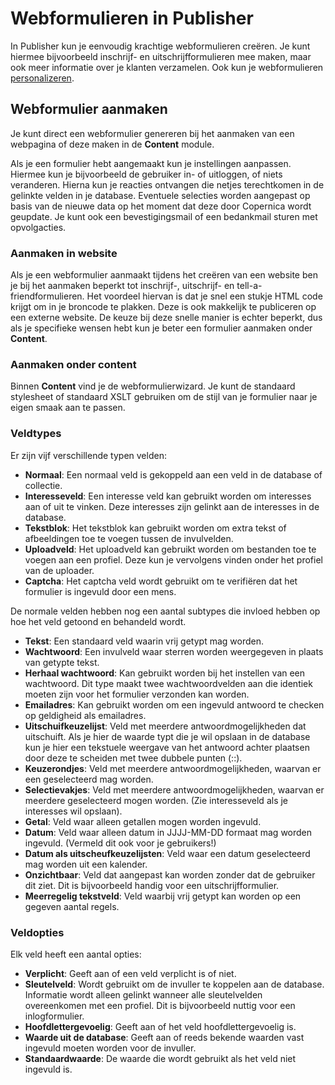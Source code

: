 # Webformulieren in Publisher

In Publisher kun je eenvoudig krachtige webformulieren creëren. Je kunt
hiermee bijvoorbeeld inschrijf- en uitschrijfformulieren mee maken, maar ook
meer informatie over je klanten verzamelen. Ook kun je webformulieren
[personalizeren](./personalization).

## Webformulier aanmaken

Je kunt direct een webformulier genereren bij het aanmaken van een webpagina
of deze maken in de **Content** module.

Als je een formulier hebt aangemaakt kun je instellingen aanpassen. Hiermee
kun je bijvoorbeeld de gebruiker in- of uitloggen, of niets veranderen. Hierna
kun je reacties ontvangen die netjes terechtkomen in de gelinkte velden in
je database. Eventuele selecties worden aangepast op basis van de nieuwe
data op het moment dat deze door Copernica wordt geupdate. Je kunt ook een
bevestigingsmail of een bedankmail sturen met opvolgacties.

### Aanmaken in website

Als je een webformulier aanmaakt tijdens het creëren van een website ben
je bij het aanmaken beperkt tot inschrijf-, uitschrijf- en tell-a-friendformulieren.
Het voordeel hiervan is dat je snel een stukje HTML code krijgt om in je
broncode te plakken. Deze is ook makkelijk te publiceren op een externe
website. De keuze bij deze snelle manier is echter beperkt, dus als je
specifieke wensen hebt kun je beter een formulier aanmaken onder **Content**.

### Aanmaken onder content

Binnen **Content** vind je de webformulierwizard. Je kunt de standaard
stylesheet of standaard XSLT gebruiken om de stijl van je formulier
naar je eigen smaak aan te passen.

### Veldtypes

Er zijn vijf verschillende typen velden:

* **Normaal**: Een normaal veld is gekoppeld aan een veld in de database of
collectie.
* **Interesseveld**: Een interesse veld kan gebruikt worden om interesses
aan of uit te vinken. Deze interesses zijn gelinkt aan de interesses in de
database.
* **Tekstblok**: Het tekstblok kan gebruikt worden om extra tekst of afbeeldingen
toe te voegen tussen de invulvelden.
* **Uploadveld**: Het uploadveld kan gebruikt worden om bestanden toe te voegen
aan een profiel. Deze kun je vervolgens vinden onder het profiel van de uploader.
* **Captcha**: Het captcha veld wordt gebruikt om te verifiëren dat het formulier
is ingevuld door een mens.

De normale velden hebben nog een aantal subtypes die invloed hebben
op hoe het veld getoond en behandeld wordt.

* **Tekst**: Een standaard veld waarin vrij getypt mag worden.
* **Wachtwoord**: Een invulveld waar sterren worden weergegeven in plaats
van getypte tekst.
* **Herhaal wachtwoord**: Kan gebruikt worden bij het instellen van een wachtwoord.
Dit type maakt twee wachtwoordvelden aan die identiek moeten zijn voor het
formulier verzonden kan worden.
* **Emailadres**: Kan gebruikt worden om een ingevuld antwoord te checken
op geldigheid als emailadres.
* **Uitschuifkeuzelijst**: Veld met meerdere antwoordmogelijkheden dat
uitschuift. Als je hier de waarde typt die je wil opslaan in de database
kun je hier een tekstuele weergave van het antwoord achter plaatsen door deze
te scheiden met twee dubbele punten (::).
* **Keuzerondjes**: Veld met meerdere antwoordmogelijkheden, waarvan er
een geselecteerd mag worden.
* **Selectievakjes**: Veld met meerdere antwoordmogelijkheden, waarvan er
meerdere geselecteerd mogen worden. (Zie interesseveld als je interesses
wil opslaan).
* **Getal**: Veld waar alleen getallen mogen worden ingevuld.
* **Datum**: Veld waar alleen datum in JJJJ-MM-DD formaat mag worden ingevuld.
(Vermeld dit ook voor je gebruikers!)
* **Datum als uitscheufkeuzelijsten**: Veld waar een datum geselecteerd mag
worden uit een kalender.
* **Onzichtbaar**: Veld dat aangepast kan worden zonder dat de gebruiker dit
ziet. Dit is bijvoorbeeld handig voor een uitschrijfformulier.
* **Meerregelig tekstveld**: Veld waarbij vrij getypt kan worden op een gegeven
aantal regels.

### Veldopties

Elk veld heeft een aantal opties:

* **Verplicht**: Geeft aan of een veld verplicht is of niet.
* **Sleutelveld**: Wordt gebruikt om de invuller te koppelen aan de database.
Informatie wordt alleen gelinkt wanneer alle sleutelvelden overeenkomen met
een profiel. Dit is bijvoorbeeld nuttig voor een inlogformulier.
* **Hoofdlettergevoelig**: Geeft aan of het veld hoofdlettergevoelig is.
* **Waarde uit de database**: Geeft aan of reeds bekende waarden vast ingevuld
moeten worden voor de invuller.
* **Standaardwaarde**: De waarde die wordt gebruikt als het veld niet ingevuld
is.
